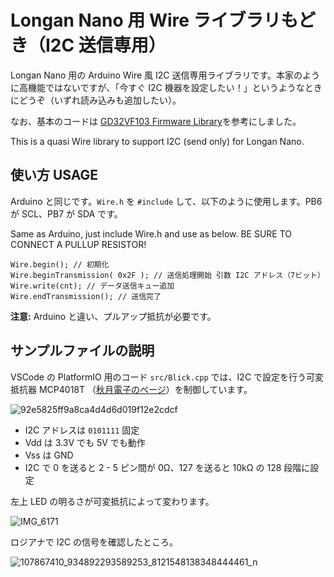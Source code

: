 # Longan Nano 用 Wire ライブラリもどき（I2C 送信専用） #

Longan Nano 用の Arduino Wire 風 I2C 送信専用ライブラリです。本家のように高機能ではないですが、「今すぐ I2C 機器を設定したい！」というようなときにどうぞ（いずれ読み込みも追加したい）。

なお、基本のコードは [GD32VF103 Firmware Library](https://github.com/riscv-mcu/GD32VF103_Firmware_Library/blob/master/Examples/I2C/Master_transmitter/main.c)を参考にしました。

This is a quasi Wire library to support I2C (send only) for Longan Nano. 

## 使い方 USAGE ##

Arduino と同じです。``Wire.h`` を ``#include`` して、以下のように使用します。PB6 が SCL、PB7 が SDA です。

Same as Arduino, just include Wire.h and use as below. BE SURE TO CONNECT A PULLUP RESISTOR!

```
Wire.begin(); // 初期化
Wire.beginTransmission( 0x2F ); // 送信処理開始 引数 I2C アドレス（7ビット）
Wire.write(cnt); // データ送信キュー追加
Wire.endTransmission(); // 送信完了
```

**注意:**  Arduino と違い、プルアップ抵抗が必要です。

## サンプルファイルの説明 ##
VSCode の PlatformIO 用のコード ``src/Blick.cpp`` では、I2C で設定を行う可変抵抗器 MCP4018T （[秋月電子のページ](http://akizukidenshi.com/catalog/g/gI-07610/)）を制御しています。

![92e5825ff9a8ca4d4d6d019f12e2cdcf](https://user-images.githubusercontent.com/13434151/87855379-c4887580-c952-11ea-9473-914f825e82a2.png)

- I2C アドレスは ``0101111`` 固定
- Vdd は 3.3V でも 5V でも動作
- Vss は GND 
- I2C で 0 を送ると 2 - 5 ピン間が 0Ω、127 を送ると 10kΩ の 128 段階に設定

左上 LED の明るさが可変抵抗によって変わります。

![IMG_6171](https://user-images.githubusercontent.com/13434151/87855746-4c6f7f00-c955-11ea-8b0a-ca3e9376853a.JPG)


ロジアナで I2C の信号を確認したところ。

![107867410_934892293589253_8121548138348444461_n](https://user-images.githubusercontent.com/13434151/87855801-a07a6380-c955-11ea-814c-f23f70ee8fc4.png)
